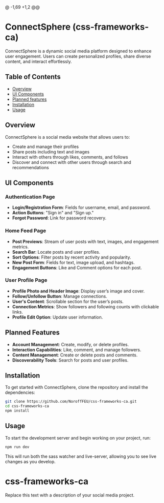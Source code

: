 @ -1,69 +1,2 @@
# ConnectSphere (css-frameworks-ca)

ConnectSphere is a dynamic social media platform designed to enhance user engagement. Users can create personalized profiles, share diverse content, and interact effortlessly. 

## Table of Contents

- [Overview](#overview)
- [UI Components](#ui-components)
- [Planned features](#planned-features)
- [Installation](#installation)
- [Usage](#usage)

## Overview

ConnectSphere is a social media website that allows users to:

- Create and manage their profiles
- Share posts including text and images
- Interact with others through likes, comments, and follows
- Discover and connect with other users through search and recommendations

## UI Components

### Authentication Page

- **Login/Registration Form**: Fields for username, email, and password.
- **Action Buttons**: "Sign in" and "Sign up."
- **Forgot Password**: Link for password recovery.

### Home Feed Page

- **Post Previews**: Stream of user posts with text, images, and engagement metrics.
- **Search Bar**: Locate posts and user profiles.
- **Sort Options**: Filter posts by recent activity and popularity.
- **New Post Form**: Fields for text, image upload, and hashtags.
- **Engagement Buttons**: Like and Comment options for each post.

### User Profile Page

- **Profile Photo and Header Image**: Display user’s image and cover.
- **Follow/Unfollow Button**: Manage connections.
- **User's Content**: Scrollable section for the user’s posts.
- **Connection Metrics**: Show followers and following counts with clickable links.
- **Profile Edit Option**: Update user information.

## Planned Features

- **Account Management**: Create, modify, or delete profiles.
- **Interaction Capabilities**: Like, comment, and manage followers.
- **Content Management**: Create or delete posts and comments.
- **Discoverability Tools**: Search for posts and user profiles.

## Installation

To get started with ConnectSphere, clone the repository and install the dependencies:

```bash
git clone https://github.com/NoroffFEU/css-frameworks-ca.git
cd css-frameworks-ca
npm install
```
## Usage

To start the development server and begin working on your project, run:

```bash
npm run dev
```
This will run both the sass watcher and live-server, allowing you to see live changes as you develop.
# css-frameworks-ca
Replace this text with a description of your social media project.